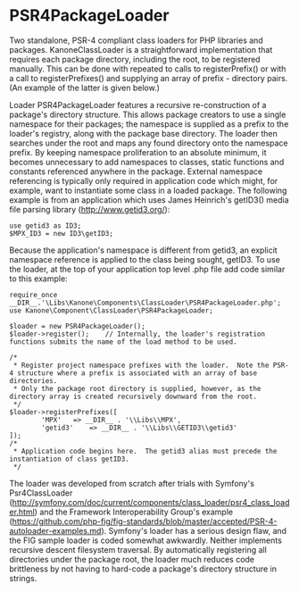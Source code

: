 PSR4PackageLoader
=================

Two standalone, PSR-4 compliant class loaders for PHP libraries and packages.  KanoneClassLoader is a straightforward implementation that requires each package directory, including the root, to be registered manually.  This can be done with repeated to calls to registerPrefix() or with a call to registerPrefixes() and supplying an array of prefix - directory pairs.  (An example of the latter is given below.)

Loader PSR4PackageLoader features a recursive re-construction of a package's directory structure.  This allows package creators to use a single namespace for their packages; the namespace is supplied as a prefix to the loader's registry, along with the package base directory.  The loader then searches under the root and maps any found directory onto the namespace prefix.  By keeping namespace proliferation to an absolute minimum, it becomes unnecessary to add namespaces to classes, static functions and constants referenced anywhere in the package.  External namespace referencing is typically only required in application code which might, for example, want to instantiate some class in a loaded package.  The following example is from an application which uses James Heinrich's getID3() media file parsing library (http://www.getid3.org/):

    use getid3 as ID3;
    $MPX_ID3 = new ID3\getID3;

Because the application's namespace is different from getid3, an explicit namespace reference is applied to the class being sought, getID3.  To use the loader, at the top of your application top level .php file add code similar to this example:

    require_once __DIR__.'\Libs\Kanone\Components\ClassLoader\PSR4PackageLoader.php';
    use Kanone\Component\ClassLoader\PSR4PackageLoader;
    
    $loader = new PSR4PackageLoader();
    $loader->register();	// Internally, the loader's registration functions submits the name of the load method to be used.
    
    /*
     * Register project namespace prefixes with the loader.  Note the PSR-4 structure where a prefix is associated with an array of base directories.
     * Only the package root directory is supplied, however, as the directory array is created recursively downward from the root.
     */
    $loader->registerPrefixes([
            'MPX'	=> __DIR__ . '\\Libs\\MPX',
            'getid3'	=> __DIR__ . '\\Libs\\GETID3\\getid3'
    ]);
    /*
     * Application code begins here.  The getid3 alias must precede the instantiation of class getID3.
     */
The loader was developed from scratch after trials with Symfony's Psr4ClassLoader (http://symfony.com/doc/current/components/class_loader/psr4_class_loader.html) and the Framework Interoperability Group's example (https://github.com/php-fig/fig-standards/blob/master/accepted/PSR-4-autoloader-examples.md).  Symfony's loader has a serious design flaw, and the FIG sample loader is coded somewhat awkwardly.  Neither implements recursive descent filesystem traversal.  By automatically registering all directories under the package root, the loader much reduces code brittleness by not having to hard-code a package's directory structure in strings.


    

    
